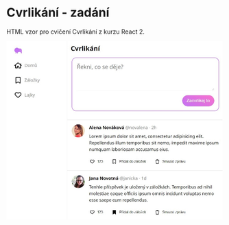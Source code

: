 # Cvrlikání - zadání

HTML vzor pro cvičení Cvrlikání z kurzu React 2.

![náhled výsledku](preview.jpg)